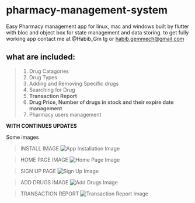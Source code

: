 # pharmacy-management-system
Easy Pharmacy management app for linux, mac and windows built by flutter with bloc and object box for state management and data storing.
to get fully working app contact me at @Habib_Gm tg or habib.gemmech@gmail.com 

## what are included:
> 1. Drug Catagories
> 2. Drug Types
> 3. Adding and Removing Specific drugs
> 4. Searching for Drug
> 5. **Transaction Report**
> 6. **Drug Price, Number of drugs in stock and their expire date management**
> 7. Pharmacy users management

**WITH CONTINUES UPDATES**

Some images

> INSTALL IMAGE
![App Installation Image](https://github.com/habib-gm/pharmacy-management-system/blob/master/assets/install.PNG)

> HOME PAGE IMAGE
![Home Page Image](https://github.com/habib-gm/pharmacy-management-system/blob/master/assets/home.PNG)

> SIGN UP PAGE
![Sign Up Image](https://github.com/habib-gm/pharmacy-management-system/blob/master/assets/signup%20page.PNG)

>ADD DRUGS IMAGE
![Add Drugs Image](https://github.com/habib-gm/pharmacy-management-system/blob/master/assets/add%20new%20drug.PNG)

> TRANSACTION REPORT 
![Transaction Report Image](https://github.com/habib-gm/pharmacy-management-system/blob/master/assets/transaction%20report.PNG)
